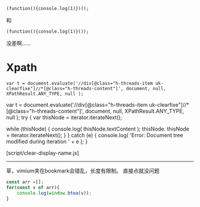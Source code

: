 
```
(function(){console.log(1)})();
```
和
```
(function(){console.log(1)}());
```
没差啊……


# Xpath
```
var t = document.evaluate('//div[@class="h-threads-item uk-clearfixe"]//*[@class="h-threads-content"]', document, null, XPathResult.ANY_TYPE, null );
```

var t = document.evaluate('//div[@class="h-threads-item uk-clearfixe"]//*[@class="h-threads-content"]', document, null, XPathResult.ANY_TYPE, null );
try {
  var thisNode = iterator.iterateNext();

  while (thisNode) {
    console.log( thisNode.textContent );
    thisNode.
    thisNode = iterator.iterateNext();
  }
}
catch (e) {
  console.log( 'Error: Document tree modified during iteration ' + e );
}

[script/clear-display-name.js]


----
草，vimium夹在bookmark会错乱，长度有限制。
直接点就没问题

```js
const arr =[];
for(const v of arr){
    console.log(window.btoa(v));
}
```